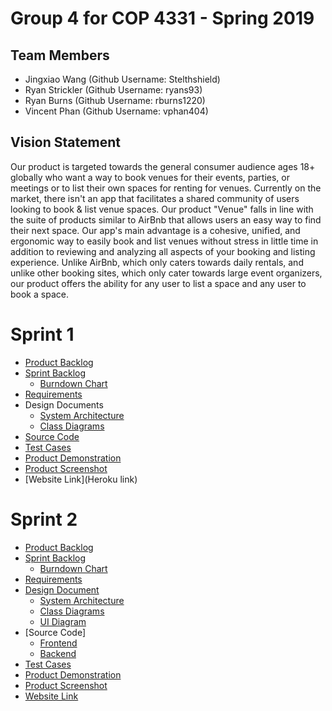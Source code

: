 # Group 4 for COP 4331 - Spring 2019

## Team Members

- Jingxiao Wang (Github Username: Stelthshield)
- Ryan Strickler (Github Username: ryans93)
- Ryan Burns (Github Username: rburns1220)
- Vincent Phan (Github Username: vphan404)

## Vision Statement

Our product is targeted towards the general consumer audience ages 18+ globally who want a way to book venues for their events, parties, or meetings or to list their own spaces for renting for venues. Currently on the market, there isn't an app that facilitates a shared community of users looking to book & list venue spaces. Our product "Venue" falls in line with the suite of products similar to AirBnb that allows users an easy way to find their next space. Our app's main advantage is a cohesive, unified, and ergonomic way to easily book and list venues without stress in little time in addition to reviewing and analyzing all aspects of your booking and listing experience. Unlike AirBnb, which only caters towards daily rentals, and unlike other booking sites, which only cater towards large event organizers, our product offers the ability for any user to list a space and any user to book a space. 

# Sprint 1

- [Product Backlog](https://github.com/Stelthshield/COP4331_Spring2019_Group4/blob/master/sprint1/product_backlog.md)
- [Sprint Backlog](https://github.com/Stelthshield/COP4331_Spring2019_Group4/blob/master/sprint1/sprint_backlog.md)
  - [Burndown Chart](https://i.imgur.com/7DH5S21.png)
- [Requirements](https://github.com/Stelthshield/COP4331_Spring2019_Group4/blob/master/sprint1/requirements.md)
- Design Documents
  - [System Architecture](https://github.com/Stelthshield/COP4331_Spring2019_Group4/blob/master/sprint1/architecture.md)
  - [Class Diagrams](https://imgur.com/a/Z2U1CMO)
- [Source Code](https://github.com/Stelthshield/COP4331_Spring2019_Group4/tree/master/venue)
- [Test Cases](https://github.com/Stelthshield/COP4331_Spring2019_Group4/blob/master/sprint1/tests.md)
- [Product Demonstration](https://youtu.be/kp_h6RdZ3Os)
- [Product Screenshot](https://i.imgur.com/rl9ojJv.png)
- [Website Link](Heroku link)

# Sprint 2

- [Product Backlog](https://github.com/Stelthshield/COP4331_Spring2019_Group4/blob/master/sprint2/product_backlog.md)
- [Sprint Backlog](https://github.com/Stelthshield/COP4331_Spring2019_Group4/blob/master/sprint2/sprint_backlog.md)
  - [Burndown Chart](https://github.com/Stelthshield/COP4331_Spring2019_Group4/blob/master/sprint2/diagrams/Burndown%20Chart%20Sprint%202.png)
- [Requirements](https://github.com/Stelthshield/COP4331_Spring2019_Group4/blob/master/sprint2/requirements.md)
- [Design Document](https://github.com/Stelthshield/COP4331_Spring2019_Group4/blob/master/sprint2/architecture.md)
  - [System Architecture](https://github.com/Stelthshield/COP4331_Spring2019_Group4/blob/master/sprint2/diagrams/COP4331C%20-%20Group%204-Software%20Architecture.png)
  - [Class Diagrams](https://imgur.com/a/Z2U1CMO)
  - [UI Diagram](https://raw.githubusercontent.com/Stelthshield/COP4331_Spring2019_Group4/master/sprint2/UI%20Diagram.png)
- [Source Code]
  - [Frontend](https://github.com/Stelthshield/COP4331_Spring2019_Group4/tree/master/venue)
  - [Backend](https://github.com/Stelthshield/COP4331_Spring2019_Group4/tree/master/server)
- [Test Cases](https://github.com/Stelthshield/COP4331_Spring2019_Group4/blob/master/sprint2/tests.md)
- [Product Demonstration](https://youtu.be/kp_h6RdZ3Os)
- [Product Screenshot](https://i.imgur.com/rl9ojJv.png)
- [Website Link](https://frozen-waters-78208.herokuapp.com/)

